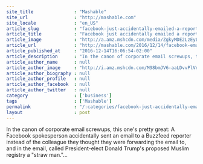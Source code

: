 ```yaml
---
site_title               : "Mashable"
site_url                 : "http://mashable.com"
site_locale              : "en_US"
article_slug             : "facebook-just-accidentally-emailed-a-reporter-their-secret-opinions-about-donald-trump"
article_title            : "Facebook just accidentally emailed a reporter their secret opinions about Donald Trump"
article_image            : "http://a.amz.mshcdn.com/media/ZgkyMDE2LzEyLzE0LzRlLzE4YjdjODk1ODg2NzRkYzhhMmZiMmVhM2I2YTFiMmE2LjliNTJhLmpwZwpwCXRodW1iCTEyMDB4NjMwCmUJanBn/5a62ba23/e2a/18b7c895-8867-4dc8-a2fb-2ea3b6a1b2a6.jpg"
article_url              : "http://mashable.com/2016/12/14/facebook-email-muslim-registry/"
article_published_at     : "2016-12-14T16:06:54-02:00"
article_description      : "In the canon of corporate email screwups, this one's pretty great: A Facebook spokesperson accidentally sent an email to a Buzzfeed reporter instead of the colleague they thought they were forwarding the email to, and in the email, called President-elect Donald Trump's proposed Muslim registry a 'straw man.'..."
article_author_name      : null
article_author_image     : "http://i.amz.mshcdn.com/M98bmJV6-aaLDvvPlVnNbaT8LRo=/90x90/2016%2F06%2F30%2Ff1%2F201507140cHeadshot_20.b2214.78bb0.jpg"
article_author_biography : null
article_author_profile   : null
article_author_facebook  : null
article_author_twitter   : null
category                 : ['business']
tags                     : ['Mashable']
permalink                : "/:categories/facebook-just-accidentally-emailed-a-reporter-their-secret-opinions-about-donald-trump/"
layout                   : post
---
```


In the canon of corporate email screwups, this one's pretty great: A Facebook spokesperson accidentally sent an email to a Buzzfeed reporter instead of the colleague they thought they were forwarding the email to, and in the email, called President-elect Donald Trump's proposed Muslim registry a "straw man."...
